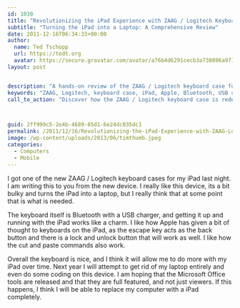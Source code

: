```yaml
---
id: 1030
title: "Revolutionizing the iPad Experience with ZAAG / Logitech Keyboard Case"
subtitle: "Turning the iPad into a Laptop: A Comprehensive Review"
date: 2011-12-16T06:34:33+00:00
author:
  name: Ted Tschopp
  url: https://tedt.org
  avatar: https://secure.gravatar.com/avatar/a76b4d6291cecb3a738896a971bfb903?s=512&d=mp&r=g
layout: post


description: "A hands-on review of the ZAAG / Logitech keyboard case for the iPad, exploring its design, usability, and compatibility with Apple's design. Learn how this device transforms the iPad into a potential laptop replacement and the possibilities it opens for users."
keywords: "ZAAG, Logitech, keyboard case, iPad, Apple, Bluetooth, USB charger, laptop replacement, mobile productivity, tech review, device integration"
call_to_action: "Discover how the ZAAG / Logitech keyboard case is redefining the way you use your iPad. Dive into our in-depth review and find out if this gadget is the next step towards a laptop-free future. Share your thoughts and comments below!"



guid: 2ff999c5-2e4b-4689-85d1-6e24dc035dc1
permalink: /2011/12/16/Revolutionizing-the-iPad-Experience-with-ZAAG-Logitech-Keyboard-Case/
image: /wp-content/uploads/2013/06/timthumb.jpeg
categories:
  - Computers
  - Mobile
---
```

I got one of the new ZAAG / Logitech keyboard cases for my iPad last night. I am writing this to you from the new device. I really like this device, its a bit bulky and turns the iPad into a laptop, but I really think that at some point that is what is needed.

The keyboard itself is Bluetooth with a USB charger, and getting it up and running with the iPad works like a charm. I like how Apple has given a bit of thought to keyboards on the iPad, as the escape key acts as the back button and there is a lock and unlock button that will work as well. I like how the cut and paste commands also work.

Overall the keyboard is nice, and I think it will allow me to do more with my iPad over time. Next year I will attempt to get rid of my laptop entirely and even do some coding on this device. I am hoping that the Microsoft Office tools are released and that they are full featured, and not just viewers. If this happens, I think I will be able to replace my computer with a iPad completely.
